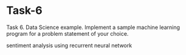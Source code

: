 # Task-6

Task 6. Data Science example.
Implement a sample machine learning program for a problem statement of your choice.

sentiment analysis using recurrent neural network
